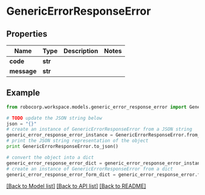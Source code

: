 # GenericErrorResponseError


## Properties
Name | Type | Description | Notes
------------ | ------------- | ------------- | -------------
**code** | **str** |  | 
**message** | **str** |  | 

## Example

```python
from robocorp.workspace.models.generic_error_response_error import GenericErrorResponseError

# TODO update the JSON string below
json = "{}"
# create an instance of GenericErrorResponseError from a JSON string
generic_error_response_error_instance = GenericErrorResponseError.from_json(json)
# print the JSON string representation of the object
print GenericErrorResponseError.to_json()

# convert the object into a dict
generic_error_response_error_dict = generic_error_response_error_instance.to_dict()
# create an instance of GenericErrorResponseError from a dict
generic_error_response_error_form_dict = generic_error_response_error.from_dict(generic_error_response_error_dict)
```
[[Back to Model list]](../README.md#documentation-for-models) [[Back to API list]](../README.md#documentation-for-api-endpoints) [[Back to README]](../README.md)


